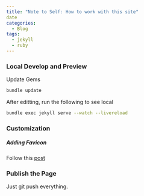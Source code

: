 ```yaml
---
title: "Note to Self: How to work with this site"
date
categories:
  - Blog
tags:
  - jekyll
  - ruby
---
```


### Local Develop and Preview
Update Gems
```sh
bundle update
```

After editting, run the following to see local
```sh
bundle exec jekyll serve --watch --livereload
```

### Customization
##### Adding Favicon
Follow this [post](https://peateasea.de/add-favicon-to-mm-jekyll-site/)

### Publish the Page
Just git push everything.


